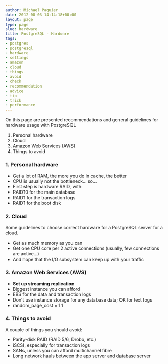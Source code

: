 ```yaml
---
author: Michael Paquier
date: 2012-08-03 14:14:18+00:00
layout: page
type: page
slug: hardware
title: PostgreSQL - Hardware
tags:
- postgres
- postgresql
- hardware
- settings
- amazon
- cloud
- things
- avoid
- check
- recommendation
- advice
- tip
- trick
- performance
---
```

On this page are presented recommendations and general guidelines for
hardware usage with PostgreSQL

  1. Personal hardware
  2. Cloud
  3. Amazon Web Services (AWS)
  4. Things to avoid


### 1. Personal hardware

  * Get a lot of RAM, the more you do in cache, the better
  * CPU is usually not the bottleneck... so...
  * First step is hardware RAID, with:
   * RAID10 for the main database
   * RAID1 for the transaction logs
   * RAID1 for the boot disk

### 2. Cloud

Some guidelines to choose correct hardware for a PostgreSQL server for a
cloud.

  * Get as much memory as you can
  * Get one CPU core per 2 active connections (usually, few connections
are active...)
  * And hope that the I/O subsystem can keep up with your traffic

### 3. Amazon Web Services (AWS)

  * **Set up streaming replication**
  * Biggest instance you can afford
  * EBS for the data and transaction logs
  * Don’t use instance storage for any database data; OK for text logs
  * random\_page\_cost = 1.1

### 4. Things to avoid

A couple of things you should avoid:

  * Parity-disk RAID (RAID 5/6, Drobo, etc.)
  * iSCSI, especially for transaction logs
  * SANs, unless you can afford multichannel fibre
  * Long network hauls between the app server and database server

